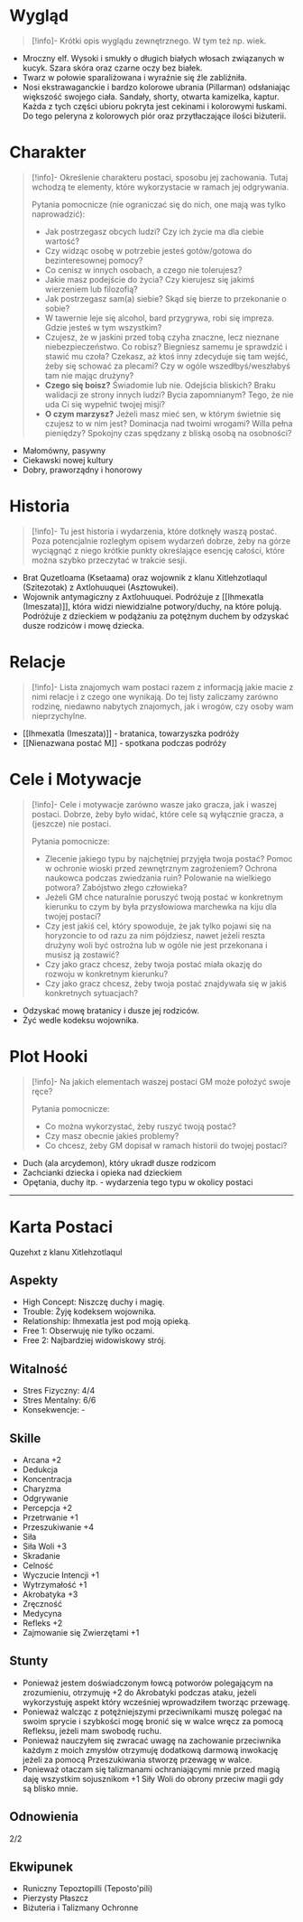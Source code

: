 # Wygląd

>[!info]-
>Krótki opis wyglądu zewnętrznego. W tym też np. wiek.

- Mroczny elf. Wysoki i smukły o długich białych włosach związanych w kucyk. Szara skóra oraz czarne oczy bez białek.
- Twarz w połowie sparaliżowana i wyraźnie się źle zabliźniła.
- Nosi ekstrawaganckie i bardzo kolorowe ubrania (Pillarman) odsłaniając większość swojego ciała. Sandały, shorty, otwarta kamizelka, kaptur. Każda z tych części ubioru pokryta jest cekinami i kolorowymi łuskami. Do tego peleryna z kolorowych piór oraz przytłaczające ilości biżuterii.
# Charakter

>[!info]-
>Określenie charakteru postaci, sposobu jej zachowania. Tutaj wchodzą te elementy, które wykorzystacie w ramach jej odgrywania. 
>
>Pytania pomocnicze (nie ograniczać się do nich, one mają was tylko naprowadzić):
>- Jak postrzegasz obcych ludzi? Czy ich życie ma dla ciebie wartość? 
>- Czy widząc osobę w potrzebie jesteś gotów/gotowa do bezinteresownej pomocy?
>- Co cenisz w innych osobach, a czego nie tolerujesz?
>- Jakie masz podejście do życia? Czy kierujesz się jakimś wierzeniem lub filozofią?
>- Jak postrzegasz sam(a) siebie? Skąd się bierze to przekonanie o sobie?
>- W tawernie leje się alcohol, bard przygrywa, robi się impreza. Gdzie jesteś w tym wszystkim?
>- Czujesz, że w jaskini przed tobą czyha znaczne, lecz nieznane niebezpieczeństwo. Co robisz? Biegniesz samemu je sprawdzić i stawić mu czoła? Czekasz, aż ktoś inny zdecyduje się tam wejść, żeby się schować za plecami? Czy w ogóle wszedłbyś/weszłabyś tam nie mając drużyny?
>- **Czego się boisz?** Świadomie lub nie. Odejścia bliskich? Braku walidacji ze strony innych ludzi? Bycia zapomnianym? Tego, że nie uda Ci się wypełnić twojej misji?
>- **O czym marzysz?** Jeżeli masz mieć sen, w którym świetnie się czujesz to w nim jest? Dominacja nad twoimi wrogami? Willa pełna pieniędzy? Spokojny czas spędzany z bliską osobą na osobności? 

- Małomówny, pasywny
- Ciekawski nowej kultury
- Dobry, praworządny i honorowy 
# Historia

>[!info]-
>Tu jest historia i wydarzenia, które dotknęły waszą postać. Poza potencjalnie rozległym opisem wydarzeń dobrze, żeby na górze wyciągnąć z niego krótkie punkty określające esencję całości, które można szybko przeczytać w trakcie sesji.

- Brat Quzetloama (Ksetaama) oraz wojownik z klanu Xitlehzotlaqul (Szitezotak) z Axtlohuuquei (Asztowukei).  
- Wojownik antymagiczny z Axtlohuuquei. Podróżuje z [[Ihmexatla (Imeszata)]], która widzi niewidzialne potwory/duchy, na które polują. Podróżuje z dzieckiem w podążaniu za potężnym duchem by odzyskać dusze rodziców i mowę dziecka.
# Relacje

>[!info]-
>Lista znajomych wam postaci razem z informacją jakie macie z nimi relacje i z czego one wynikają. Do tej listy zaliczamy zarówno rodzinę, niedawno nabytych znajomych, jak i wrogów, czy osoby wam nieprzychylne.

- [[Ihmexatla (Imeszata)]] - bratanica, towarzyszka podróży
- [[Nienazwana postać M]] - spotkana podczas podróży
# Cele i Motywacje

>[!info]-
>Cele i motywacje zarówno wasze jako gracza, jak i waszej postaci. Dobrze, żeby było widać, które cele są wyłącznie gracza, a (jeszcze) nie postaci.
>
>Pytania pomocnicze:
>- Zlecenie jakiego typu by najchętniej przyjęła twoja postać? Pomoc w ochronie wioski przed zewnętrznym zagrożeniem? Ochrona naukowca podczas zwiedzania ruin? Polowanie na wielkiego potwora? Zabójstwo złego człowieka? 
>- Jeżeli GM chce naturalnie poruszyć twoją postać w konkretnym kierunku to czym by była przysłowiowa marchewka na kiju dla twojej postaci?
>- Czy jest jakiś cel, który spowoduje, że jak tylko pojawi się na horyzoncie to od razu za nim pójdziesz, nawet jeżeli reszta drużyny woli być ostrożna lub w ogóle nie jest przekonana i musisz ją zostawić? 
>- Czy jako gracz chcesz, żeby twoja postać miała okazję do rozwoju w konkretnym kierunku?
>- Czy jako gracz chcesz, żeby twoja postać znajdywała się w jakiś konkretnych sytuacjach?

- Odzyskać mowę bratanicy i dusze jej rodziców.
- Żyć wedle kodeksu wojownika.

# Plot Hooki

>[!info]-
>Na jakich elementach waszej postaci GM może położyć swoje ręce? 
>
>Pytania pomocnicze:
>- Co można wykorzystać, żeby ruszyć twoją postać? 
>- Czy masz obecnie jakieś problemy?
>- Co chcesz, żeby GM dopisał w ramach historii do twojej postaci?

- Duch (ala arcydemon), który ukradł dusze rodzicom
- Zachcianki dziecka i opieka nad dzieckiem
- Opętania, duchy itp. - wydarzenia tego typu w okolicy postaci

___
# Karta Postaci
Quzehxt z klanu Xitlehzotlaqul
## Aspekty
- High Concept: Niszczę duchy i magię.
- Trouble: Żyję kodeksem wojownika.
- Relationship: Ihmexatla jest pod moją opieką.
- Free 1: Obserwuję nie tylko oczami.
- Free 2: Najbardziej widowiskowy strój.
## Witalność
- Stres Fizyczny: 4/4
- Stres Mentalny: 6/6
- Konsekwencje: -
## Skille
- Arcana +2
- Dedukcja
- Koncentracja
- Charyzma
- Odgrywanie
- Percepcja +2
- Przetrwanie +1
- Przeszukiwanie +4
- Siła
- Siła Woli +3
- Skradanie
- Celność
- Wyczucie Intencji +1
- Wytrzymałość +1
- Akrobatyka +3
- Zręczność
- Medycyna
- Refleks +2
- Zajmowanie się Zwierzętami +1
## Stunty
- Ponieważ jestem doświadczonym łowcą potworów polegającym na zrozumieniu, otrzymuję +2 do Akrobatyki podczas ataku, jeżeli wykorzystuję aspekt który wcześniej wprowadziłem tworząc przewagę.
- Ponieważ walcząc z potężniejszymi przeciwnikami muszę polegać na swoim sprycie i szybkości mogę bronić się w walce wręcz za pomocą Refleksu, jeżeli mam swobodę ruchu.
- Ponieważ nauczyłem się zwracać uwagę na zachowanie przeciwnika każdym z moich zmysłów otrzymuję dodatkową darmową inwokację jeżeli za pomocą Przeszukiwania stworzę przewagę w walce.
- Ponieważ otaczam się talizmanami ochraniającymi mnie przed magią daję wszystkim sojusznikom +1 Siły Woli do obrony przeciw magii gdy są blisko mnie.
## Odnowienia
2/2
## Ekwipunek 
- Runiczny Tepoztopilli (Teposto'pili)
- Pierzysty Płaszcz
- Biżuteria i Talizmany Ochronne